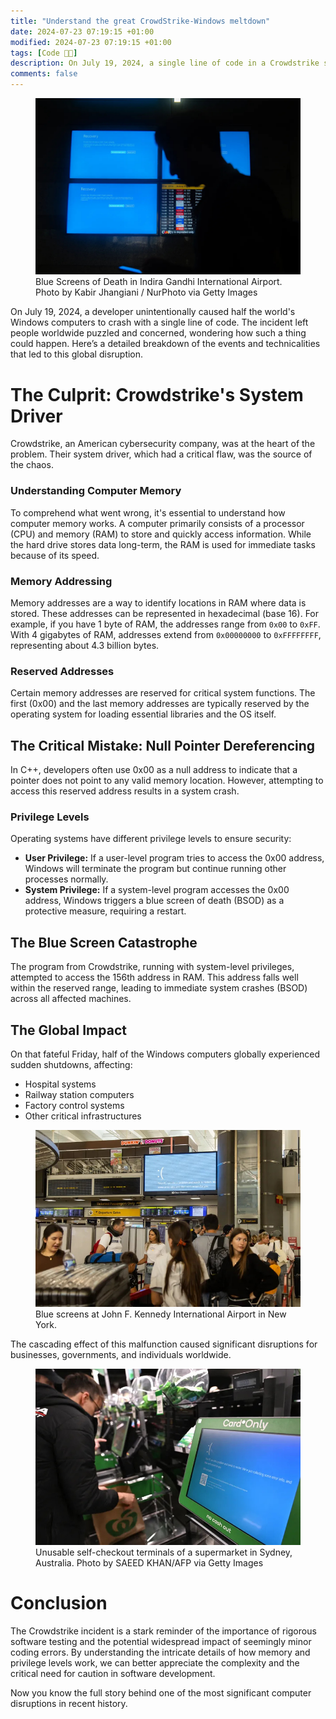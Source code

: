 ```yaml
---
title: "Understand the great CrowdStrike-Windows meltdown"
date: 2024-07-23 07:19:15 +01:00
modified: 2024-07-23 07:19:15 +01:00
tags: [Code 👨‍💻]
description: On July 19, 2024, a single line of code in a Crowdstrike system driver caused half the world's Windows computers to crash. The issue arose from the driver accessing a reserved memory address (0x00) with system-level privileges, leading to a blue screen of death (BSOD) and forcing a restart. This incident disrupted critical systems in hospitals, railway stations, factories, and more, highlighting the importance of meticulous software testing and the potential widespread impact of minor coding errors.
comments: false
---
```


<figure>
<img src="/assets/img/1/3.jpg" alt="blue screen">
<figcaption>Blue Screens of Death in Indira Gandhi International Airport. Photo by Kabir Jhangiani / NurPhoto via Getty Images</figcaption>
</figure>

On July 19, 2024, a developer unintentionally caused half the world's Windows computers to crash with a single line of code. The incident left people worldwide puzzled and concerned, wondering how such a thing could happen. Here’s a detailed breakdown of the events and technicalities that led to this global disruption.

# The Culprit: Crowdstrike's System Driver

Crowdstrike, an American cybersecurity company, was at the heart of the problem. Their system driver, which had a critical flaw, was the source of the chaos.

### Understanding Computer Memory

To comprehend what went wrong, it's essential to understand how computer memory works. A computer primarily consists of a processor (CPU) and memory (RAM) to store and quickly access information. While the hard drive stores data long-term, the RAM is used for immediate tasks because of its speed.

### Memory Addressing

Memory addresses are a way to identify locations in RAM where data is stored. These addresses can be represented in hexadecimal (base 16). For example, if you have 1 byte of RAM, the addresses range from `0x00` to `0xFF`. With 4 gigabytes of RAM, addresses extend from `0x00000000` to `0xFFFFFFFF`, representing about 4.3 billion bytes.

### Reserved Addresses

Certain memory addresses are reserved for critical system functions. The first (0x00) and the last memory addresses are typically reserved by the operating system for loading essential libraries and the OS itself.

## The Critical Mistake: Null Pointer Dereferencing

In C++, developers often use 0x00 as a null address to indicate that a pointer does not point to any valid memory location. However, attempting to access this reserved address results in a system crash.

### Privilege Levels

Operating systems have different privilege levels to ensure security:

- **User Privilege:** If a user-level program tries to access the 0x00 address, Windows will terminate the program but continue running other processes normally.
- **System Privilege:** If a system-level program accesses the 0x00 address, Windows triggers a blue screen of death (BSOD) as a protective measure, requiring a restart.

## The Blue Screen Catastrophe

The program from Crowdstrike, running with system-level privileges, attempted to access the 156th address in RAM. This address falls well within the reserved range, leading to immediate system crashes (BSOD) across all affected machines.

## The Global Impact

On that fateful Friday, half of the Windows computers globally experienced sudden shutdowns, affecting:

- Hospital systems
- Railway station computers
- Factory control systems
- Other critical infrastructures

<figure>
<img src="/assets/img/1/2.jpg" alt="blue screen">
<figcaption>Blue screens at John F. Kennedy International Airport in New York.</figcaption>
</figure>

The cascading effect of this malfunction caused significant disruptions for businesses, governments, and individuals worldwide.

<figure>
<img src="/assets/img/1/1.jpg" alt="blue screen">
<figcaption>Unusable self-checkout terminals of a supermarket in Sydney, Australia. Photo by SAEED KHAN/AFP via Getty Images</figcaption>
</figure>

# Conclusion

The Crowdstrike incident is a stark reminder of the importance of rigorous software testing and the potential widespread impact of seemingly minor coding errors. By understanding the intricate details of how memory and privilege levels work, we can better appreciate the complexity and the critical need for caution in software development.

Now you know the full story behind one of the most significant computer disruptions in recent history.

